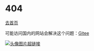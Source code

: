# 404

[去首页](https://blog.hehu.fun)

可能访问国内的网站会解决这个问题：[Gitee](https://tigerhall.gitee.io/blog)

[![头像图片超链接](https://github.com/hehufun.png?small)](https://tigerhall.gitee.io)
